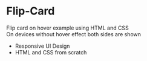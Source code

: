 # Flip-Card
Flip card on hover example using HTML and CSS<br>
On devices without hover effect both sides are shown
- Responsive UI Design
- HTML and CSS from scratch
